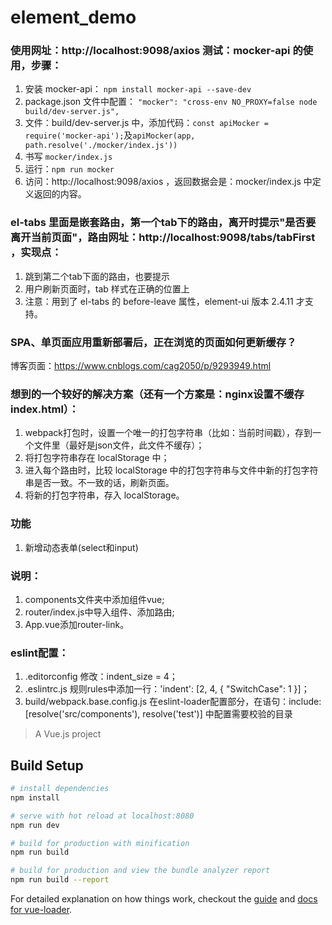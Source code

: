# element_demo

### 使用网址：http://localhost:9098/axios 测试：mocker-api 的使用，步骤：
1. 安装 mocker-api： `npm install mocker-api --save-dev`
2. package.json 文件中配置：
`"mocker": "cross-env NO_PROXY=false node build/dev-server.js",`
3. 文件：build/dev-server.js 中，添加代码：`const apiMocker = require('mocker-api');`及`apiMocker(app, path.resolve('./mocker/index.js'))`
4. 书写 `mocker/index.js`
5. 运行：`npm run mocker`
6. 访问：http://localhost:9098/axios ，返回数据会是：mocker/index.js 中定义返回的内容。

### el-tabs 里面是嵌套路由，第一个tab下的路由，离开时提示"是否要离开当前页面"，路由网址：http://localhost:9098/tabs/tabFirst ，实现点：
1. 跳到第二个tab下面的路由，也要提示
2. 用户刷新页面时，tab 样式在正确的位置上
3. 注意：用到了 el-tabs 的 before-leave 属性，element-ui 版本 2.4.11 才支持。

### SPA、单页面应用重新部署后，正在浏览的页面如何更新缓存？
博客页面：https://www.cnblogs.com/cag2050/p/9293949.html

### 想到的一个较好的解决方案（还有一个方案是：nginx设置不缓存 index.html）：
1. webpack打包时，设置一个唯一的打包字符串（比如：当前时间戳），存到一个文件里（最好是json文件，此文件不缓存）；
2. 将打包字符串存在 localStorage 中；
3. 进入每个路由时，比较 localStorage 中的打包字符串与文件中新的打包字符串是否一致。不一致的话，刷新页面。
4. 将新的打包字符串，存入 localStorage。

### 功能
1. 新增动态表单(select和input)

### 说明：
1. components文件夹中添加组件vue;
2. router/index.js中导入组件、添加路由;
3. App.vue添加router-link。

### eslint配置：
1. .editorconfig 修改：indent_size = 4；
2. .eslintrc.js 规则rules中添加一行：'indent': [2, 4, { "SwitchCase": 1 }]；
3. build/webpack.base.config.js 在eslint-loader配置部分，在语句：include: [resolve('src/components'), resolve('test')] 中配置需要校验的目录

> A Vue.js project

## Build Setup

``` bash
# install dependencies
npm install

# serve with hot reload at localhost:8080
npm run dev

# build for production with minification
npm run build

# build for production and view the bundle analyzer report
npm run build --report
```

For detailed explanation on how things work, checkout the [guide](http://vuejs-templates.github.io/webpack/) and [docs for vue-loader](http://vuejs.github.io/vue-loader).
